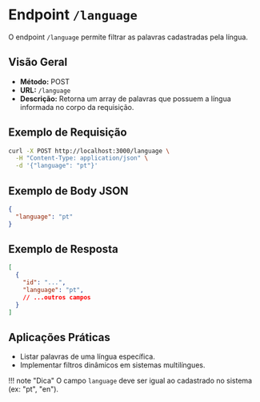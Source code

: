 # Endpoint `/language`

O endpoint `/language` permite filtrar as palavras cadastradas pela língua.

## Visão Geral

- **Método:** POST
- **URL:** `/language`
- **Descrição:** Retorna um array de palavras que possuem a língua informada no corpo da requisição.

## Exemplo de Requisição

```bash
curl -X POST http://localhost:3000/language \
  -H "Content-Type: application/json" \
  -d '{"language": "pt"}'
```

## Exemplo de Body JSON

```json
{
  "language": "pt"
}
```

## Exemplo de Resposta

```json
[
  {
    "id": "...",
    "language": "pt",
    // ...outros campos
  }
]
```

## Aplicações Práticas

- Listar palavras de uma língua específica.
- Implementar filtros dinâmicos em sistemas multilíngues.

!!! note "Dica"
    O campo `language` deve ser igual ao cadastrado no sistema (ex: "pt", "en").
